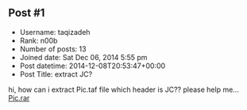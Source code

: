 ## Post #1
- Username: taqizadeh
- Rank: n00b
- Number of posts: 13
- Joined date: Sat Dec 06, 2014 5:55 pm
- Post datetime: 2014-12-08T20:53:47+00:00
- Post Title: extract JC?

hi,
how can i extract Pic.taf file which header is JC??
please help me...
[Pic.rar](https://xentaxbackup.github.io/file/8226_Pic.rar)
